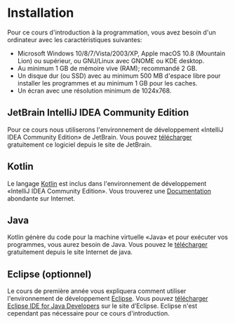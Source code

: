 # Installation

Pour ce cours d'introduction à la programmation, vous avez besoin
d'un ordinateur avec les caractéristiques suivantes:

  * Microsoft Windows 10/8/7/Vista/2003/XP, Apple macOS 10.8 (Mountain Lion)
    ou supérieur, ou GNU/Linux avec GNOME ou KDE desktop.
  * Au minimum 1 GB de mémoire vive (RAM); recommandé 2 GB.
  * Un disque dur (ou SSD) avec au minimum 500 MB d'espace libre pour installer
    les programmes et au minimum 1 GB pour les caches.
  * Un écran avec une résolution minimum de 1024x768.

## JetBrain IntelliJ IDEA Community Edition

Pour ce cours nous utiliserons l'environnement de développement «IntelliJ IDEA Community Edition» de JetBrain. Vous pouvez
[télécharger](https://www.jetbrains.com/idea/download/) gratuitement
ce logiciel depuis le site de JetBrain.

## Kotlin

Le langage [Kotlin](https://kotlinlang.org/) est inclus dans l'environnement de développement «IntelliJ IDEA Community Edition». Vous trouverez une
[Documentation](https://kotlinlang.org/docs/reference/) abondante sur Internet.

## Java

Kotlin génère du code pour la machine virtuelle «Java» et pour exécuter vos programmes, vous aurez besoin de Java.
Vous pouvez le
[télécharger](https://www.java.com/fr/download/) gratuitement depuis le
site Internet de java.

## Eclipse (optionnel)

Le cours de première année vous expliquera comment utiliser
l'environnement de développement [Eclipse](https://www.eclipse.org/).
Vous pouvez 
[télécharger Eclipse IDE for Java Developers](http://www.eclipse.org/downloads/packages/eclipse-ide-java-developers/oxygenr)
sur le site d’Eclipse. Eclipse n'est cependant pas nécessaire pour ce cours d'introduction.
